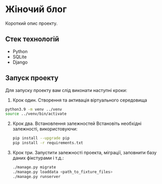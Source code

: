 # Жіночий блог

Короткий опис проекту.

## Стек технологій

- Python
- SQLite
- Django

## Запуск проекту

Для запуску проекту вам слід виконати наступні кроки:

1. Крок один. Створення та активація віртуального середовища
   
```bash
python3.9 -m venv ../venv
source ../venv/bin/activate
```

2. Крок два. Встановлення залежностей
   Встановіть необхідні залежності, використовуючи:
   ```bash
   pip install --upgrade pip
   pip install -r requirements.txt
   ```
4. Крок три. Запустити залежності проекта, міграції, заповнити базу даних фікстурами і т.д.:
   ```bash
   ./manage.py migrate
   ./manage.py loaddata <path_to_fixture_files>
   ./manage.py runserver
```
